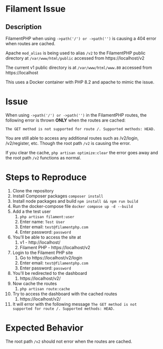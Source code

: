 # Filament Issue

## Description

FilamentPHP when using `->path('/') or ->path('')` is causing a 404 error when routes are cached.

Apache `mod_alias` is being used to alias `/v2` to the FilamentPHP public
directory at `/var/www/html/public` accessed from https://localhost/v2

The current v1 public directory is at `/var/www/html/www.80` accessed from
https://localhost

This uses a Docker container with PHP 8.2 and apache to mimic the issue.

# Issue

When using `->path('/') or ->path('')` in the FilamentPHP routes, the following
error is thrown **ONLY** when the routes are cached:

```
The GET method is not supported for route /. Supported methods: HEAD.
```

You are still able to access any additional routes such as /v2/login, /v2/register, etc.
Though the root path `/v2` is causing the error.

If you clear the cache, `php artisan optimize:clear` the error goes away and the root path `/v2` functions as normal.

# Steps to Reproduce

1. Clone the repository
1. Install Composer packages
   `composer install`
1. Install node packages and build
   `npm install && npm run build`
1. Run the docker-compose file
   `docker compose up -d --build`
1. Add a the test user
   1. `php artisan filament:user`
   1. Enter name: `Test User`
   1. Enter email: `test@filamentphp.com`
   1. Enter password: `password`
1. You'll be able to access the site at
   1. v1 - http://localhost/
   1. Filament PHP - https://localhost/v2
1. Login to the Filament PHP site
   1. Go to https://localhost/v2/login
   1. Enter email: `test@filamentphp.com`
   1. Enter password: `password`
1. You'll be redirected to the dashboard
   1. https://localhost/v2/
1. Now cache the routes
   1. `php artisan route:cache`
1. Try to access the dashboard with the cached routes
    1. https://localhost/v2/
1. It will error with the following message
   `The GET method is not supported for route /. Supported methods: HEAD.`

# Expected Behavior

The root path `/v2` should not error when the routes are cached.



